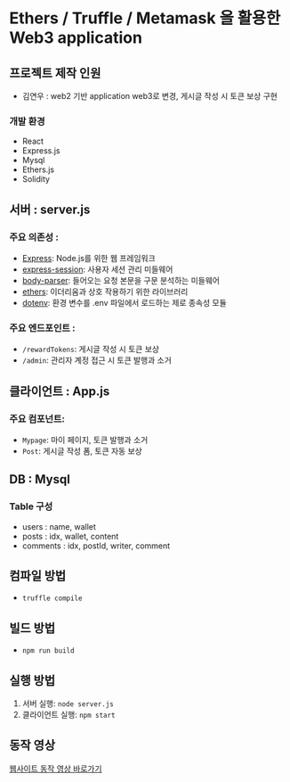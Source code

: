 # Ethers / Truffle / Metamask 을 활용한 Web3 application

## 프로젝트 제작 인원
- 김연우 : web2 기반 application web3로 변경, 게시글 작성 시 토큰 보상 구현

### 개발 환경

- React
- Express.js
- Mysql
- Ethers.js
- Solidity

## 서버 : server.js

### 주요 의존성 : 
- [Express](https://www.npmjs.com/package/express): Node.js를 위한 웹 프레임워크
- [express-session](https://www.npmjs.com/package/express-session): 사용자 세션 관리 미들웨어
- [body-parser](https://www.npmjs.com/package/body-parser): 들어오는 요청 본문을 구문 분석하는 미들웨어
- [ethers](https://www.npmjs.com/package/ethers): 이더리움과 상호 작용하기 위한 라이브러리
- [dotenv](https://www.npmjs.com/package/dotenv): 환경 변수를 .env 파일에서 로드하는 제로 종속성 모듈

### 주요 엔드포인트 :

- `/rewardTokens`: 게시글 작성 시 토큰 보상
- `/admin`: 관리자 계정 접근 시 토큰 발행과 소거

## 클라이언트 : App.js

### 주요 컴포넌트:

- `Mypage`: 마이 페이지, 토큰 발행과 소거
- `Post`: 게시글 작성 폼, 토큰 자동 보상

## DB : Mysql

### Table 구성

- users : name, wallet
- posts : idx, wallet, content
- comments : idx, postId, writer, comment

## 컴파일 방법

- `truffle compile`

## 빌드 방법

- `npm run build`

## 실행 방법

1. 서버 실행: `node server.js`
2. 클라이언트 실행: `npm start`

## 동작 영상

[웹사이트 동작 영상 바로가기](https://youtu.be/otcpAEJ2wfc)
